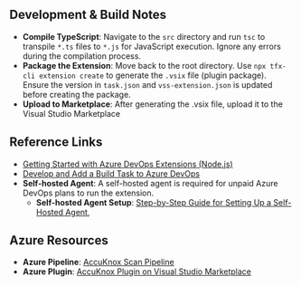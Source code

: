 ## Development & Build Notes

- **Compile TypeScript**: Navigate to the `src` directory and run `tsc` to transpile `*.ts` files to `*.js` for JavaScript execution. Ignore any errors during the compilation process.
- **Package the Extension**: Move back to the root directory. Use `npx tfx-cli extension create` to generate the `.vsix` file (plugin package). Ensure the version in `task.json` and `vss-extension.json` is updated before creating the package.
- **Upload to Marketplace**: After generating the .vsix file, upload it to the Visual Studio Marketplace

## Reference Links

- [Getting Started with Azure DevOps Extensions (Node.js)](https://learn.microsoft.com/en-us/azure/devops/extend/get-started/node?view=azure-devops)
- [Develop and Add a Build Task to Azure DevOps](https://learn.microsoft.com/en-us/azure/devops/extend/develop/add-build-task?view=azure-devops)
- **Self-hosted Agent**: A self-hosted agent is required for unpaid Azure DevOps plans to run the extension.
    - **Self-hosted Agent Setup**: [Step-by-Step Guide for Setting Up a Self-Hosted Agent](https://medium.com/@shekhartarare/creating-a-self-hosted-agent-for-azure-pipelines-a-step-by-step-guide-a1cbd1c683d1), 

## Azure Resources

- **Azure Pipeline**: [AccuKnox Scan Pipeline](https://dev.azure.com/safeer-accuknox/scan)
- **Azure Plugin**: [AccuKnox Plugin on Visual Studio Marketplace](https://marketplace.visualstudio.com/manage/publishers/safeer-accuknox)